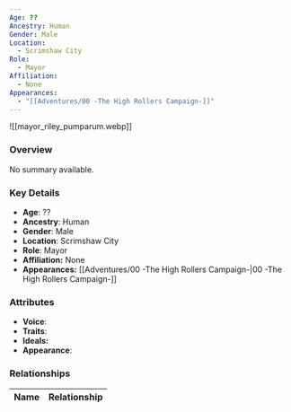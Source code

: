 ```yaml
---
Age: ??
Ancestry: Human
Gender: Male
Location:
  - Scrimshaw City
Role:
  - Mayor
Affiliation:
  - None
Appearances:
  - "[[Adventures/00 -The High Rollers Campaign-]]"
---
```


![[mayor_riley_pumparum.webp]]

### Overview
No summary available.

### Key Details
- **Age**: ??
- **Ancestry**: Human
- **Gender**: Male
- **Location**: Scrimshaw City
- **Role**: Mayor
- **Affiliation:** None
- **Appearances:** [[Adventures/00 -The High Rollers Campaign-\|00 -The High Rollers Campaign-]]

### Attributes
- **Voice**: 
- **Traits**: 
- **Ideals:** 
- **Appearance**:

### Relationships

| Name  | Relationship |
| ----- | ------------ |
